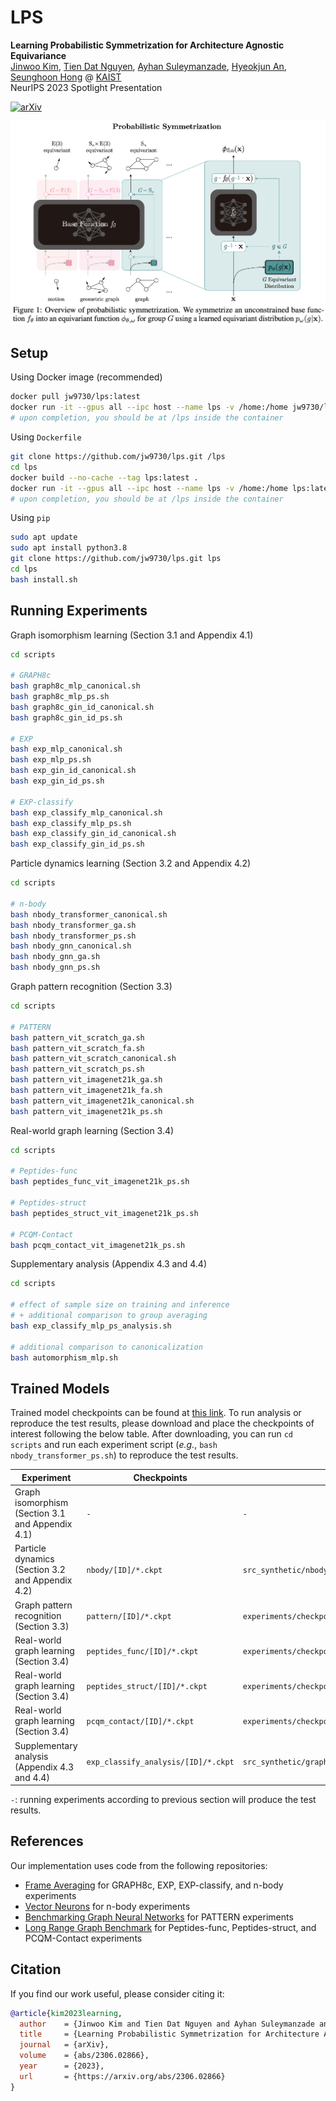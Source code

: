 # LPS

**Learning Probabilistic Symmetrization for Architecture Agnostic Equivariance** \
[Jinwoo Kim](https://bit.ly/jinwoo-kim), [Tien Dat Nguyen](https://github.com/tiendatnguyen-vision), [Ayhan Suleymanzade](https://github.com/MisakiTaro0414), [Hyeokjun An](https://hyeokjun-an.github.io/hyeokjun-an/Hyeokjun-An.html), [Seunghoon Hong](https://maga33.github.io/) @ [KAIST](https://www.kaist.ac.kr/en/) \
NeurIPS 2023 Spotlight Presentation

[![arXiv](https://img.shields.io/badge/arXiv-2306.02866-b31b1b.svg)](https://arxiv.org/abs/2306.02866)

![image-lps](./docs/lps.png)

## Setup

Using Docker image (recommended)

```bash
docker pull jw9730/lps:latest
docker run -it --gpus all --ipc host --name lps -v /home:/home jw9730/lps:latest bash
# upon completion, you should be at /lps inside the container
```

Using ```Dockerfile```

```bash
git clone https://github.com/jw9730/lps.git /lps
cd lps
docker build --no-cache --tag lps:latest .
docker run -it --gpus all --ipc host --name lps -v /home:/home lps:latest bash
# upon completion, you should be at /lps inside the container
```

Using ```pip```

```bash
sudo apt update
sudo apt install python3.8
git clone https://github.com/jw9730/lps.git lps
cd lps
bash install.sh
```

## Running Experiments

Graph isomorphism learning (Section 3.1 and Appendix 4.1)

```bash
cd scripts

# GRAPH8c
bash graph8c_mlp_canonical.sh
bash graph8c_mlp_ps.sh
bash graph8c_gin_id_canonical.sh
bash graph8c_gin_id_ps.sh

# EXP
bash exp_mlp_canonical.sh
bash exp_mlp_ps.sh
bash exp_gin_id_canonical.sh
bash exp_gin_id_ps.sh

# EXP-classify
bash exp_classify_mlp_canonical.sh
bash exp_classify_mlp_ps.sh
bash exp_classify_gin_id_canonical.sh
bash exp_classify_gin_id_ps.sh
```

Particle dynamics learning (Section 3.2 and Appendix 4.2)

```bash
cd scripts

# n-body
bash nbody_transformer_canonical.sh
bash nbody_transformer_ga.sh
bash nbody_transformer_ps.sh
bash nbody_gnn_canonical.sh
bash nbody_gnn_ga.sh
bash nbody_gnn_ps.sh
```

Graph pattern recognition (Section 3.3)

```bash
cd scripts

# PATTERN
bash pattern_vit_scratch_ga.sh
bash pattern_vit_scratch_fa.sh
bash pattern_vit_scratch_canonical.sh
bash pattern_vit_scratch_ps.sh
bash pattern_vit_imagenet21k_ga.sh
bash pattern_vit_imagenet21k_fa.sh
bash pattern_vit_imagenet21k_canonical.sh
bash pattern_vit_imagenet21k_ps.sh
```

Real-world graph learning (Section 3.4)

```bash
cd scripts

# Peptides-func
bash peptides_func_vit_imagenet21k_ps.sh

# Peptides-struct
bash peptides_struct_vit_imagenet21k_ps.sh

# PCQM-Contact
bash pcqm_contact_vit_imagenet21k_ps.sh
```

Supplementary analysis (Appendix 4.3 and 4.4)

```bash
cd scripts

# effect of sample size on training and inference
# + additional comparison to group averaging
bash exp_classify_mlp_ps_analysis.sh

# additional comparison to canonicalization
bash automorphism_mlp.sh
```

## Trained Models

Trained model checkpoints can be found at [this link](https://drive.google.com/drive/folders/12P95QRLERYSqh-v8vIGB-yCKNGDzj727?usp=sharing).
To run analysis or reproduce the test results, please download and place the checkpoints of interest following the below table.
After downloading, you can run `cd scripts` and run each experiment script (*e.g.*, `bash nbody_transformer_ps.sh`) to reproduce the test results.

| Experiment | Checkpoints | Download into |
|---|---|---|
| Graph isomorphism (Section 3.1 and Appendix 4.1) | `-` | `-` |
| Particle dynamics (Section 3.2 and Appendix 4.2) | `nbody/[ID]/*.ckpt` | `src_synthetic/nbody/experiments/checkpoints/[ID]/*.ckpt` |
| Graph pattern recognition (Section 3.3) | `pattern/[ID]/*.ckpt` | `experiments/checkpoints/gnn_benchmark_pattern/[ID]/*.ckpt` |
| Real-world graph learning (Section 3.4) | `peptides_func/[ID]/*.ckpt` | `experiments/checkpoints/lrgb_peptides_func/[ID]/*.ckpt` |
| Real-world graph learning (Section 3.4) | `peptides_struct/[ID]/*.ckpt` | `experiments/checkpoints/lrgb_peptides_struct/[ID]/*.ckpt` |
| Real-world graph learning (Section 3.4) | `pcqm_contact/[ID]/*.ckpt` | `experiments/checkpoints/lrgb_pcqm_contact/[ID]/*.ckpt` |
| Supplementary analysis (Appendix 4.3 and 4.4) | `exp_classify_analysis/[ID]/*.ckpt` | `src_synthetic/graph_separation/experiments/checkpoints/[ID]/*.ckpt` |

`-`: running experiments according to previous section will produce the test results.

## References

Our implementation uses code from the following repositories:

- [Frame Averaging](https://github.com/omri1348/Frame-Averaging) for GRAPH8c, EXP, EXP-classify, and n-body experiments
- [Vector Neurons](https://github.com/FlyingGiraffe/vnn) for n-body experiments
- [Benchmarking Graph Neural Networks](https://github.com/graphdeeplearning/benchmarking-gnns) for PATTERN experiments
- [Long Range Graph Benchmark](https://github.com/vijaydwivedi75/lrgb) for Peptides-func, Peptides-struct, and PCQM-Contact experiments

## Citation

If you find our work useful, please consider citing it:

```bib
@article{kim2023learning,
  author    = {Jinwoo Kim and Tien Dat Nguyen and Ayhan Suleymanzade and Hyeokjun An and Seunghoon Hong},
  title     = {Learning Probabilistic Symmetrization for Architecture Agnostic Equivariance},
  journal   = {arXiv},
  volume    = {abs/2306.02866},
  year      = {2023},
  url       = {https://arxiv.org/abs/2306.02866}
}
```
